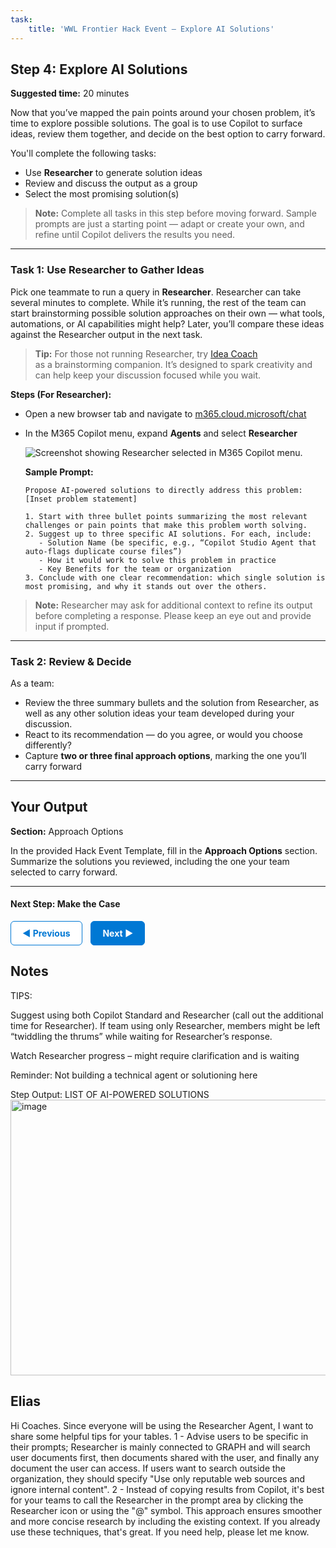 ```yaml
---
task:
    title: 'WWL Frontier Hack Event – Explore AI Solutions'
---
```


## Step 4: Explore AI Solutions  

**Suggested time:** 20 minutes  

Now that you’ve mapped the pain points around your chosen problem, it’s time to explore possible solutions. The goal is to use Copilot to surface ideas, review them together, and decide on the best option to carry forward.  

You'll complete the following tasks:  

- Use **Researcher** to generate solution ideas  
- Review and discuss the output as a group  
- Select the most promising solution(s)

> **Note:** Complete all tasks in this step before moving forward. Sample prompts are just a starting point — adapt or create your own, and refine until Copilot delivers the results you need.

---

### Task 1: Use Researcher to Gather Ideas  

Pick one teammate to run a query in **Researcher**. Researcher can take several minutes to complete. While it’s running, the rest of the team can start brainstorming possible solution approaches on their own — what tools, automations, or AI capabilities might help? Later, you’ll compare these ideas against the Researcher output in the next task.

> **Tip:** For those not running Researcher, try <a href="https://m365.cloud.microsoft/chat/?titleId=P_be483bea-dc19-b6ae-1d69-fde1f2c7b661" target="_blank">Idea Coach</a><br> as a brainstorming companion. It’s designed to spark creativity and can help keep your discussion focused while you wait.

**Steps (For Researcher):**

- Open a new browser tab and navigate to <a href="https://m365.cloud.microsoft/chat" target="_blank">m365.cloud.microsoft/chat</a>
- In the M365 Copilot menu, expand **Agents** and select **Researcher**  

    ![Screenshot showing Researcher selected in M365 Copilot menu.](../Labs/Media/researcher.png)  

    **Sample Prompt:**  

    ```text
    Propose AI-powered solutions to directly address this problem: [Inset problem statement]
     
    1. Start with three bullet points summarizing the most relevant challenges or pain points that make this problem worth solving.  
    2. Suggest up to three specific AI solutions. For each, include:  
       - Solution Name (be specific, e.g., “Copilot Studio Agent that auto-flags duplicate course files”)  
       - How it would work to solve this problem in practice  
       - Key Benefits for the team or organization  
    3. Conclude with one clear recommendation: which single solution is most promising, and why it stands out over the others.  
    ```  

> **Note:** Researcher may ask for additional context to refine its output before completing a response. Please keep an eye out and provide input if prompted.

---

### Task 2: Review & Decide  

As a team:  

- Review the three summary bullets and the solution from Researcher, as well as any other solution ideas your team developed during your discussion. 
- React to its recommendation — do you agree, or would you choose differently?  
- Capture **two or three final approach options**, marking the one you’ll carry forward  

---

## Your Output  

**Section:** Approach Options  

In the provided Hack Event Template, fill in the **Approach Options** section. Summarize the solutions you reviewed, including the one your team selected to carry forward.  

---

#### Next Step: Make the Case

<a href="https://microsoftlearning.github.io/Frontier-Hack-Event/Instructions/Labs/3-break-down-the-problem.html" 
   style="display:inline-block; padding:10px 18px; border:1px solid #0078D4; border-radius:6px; 
          background-color:#ffffff; color:#0078D4; font-weight:bold; text-decoration:none;">
   &#x25C0; Previous
</a>
<a href="https://microsoftlearning.github.io/Frontier-Hack-Event/Instructions/Labs/5-make-the-case.html" 
   style="display:inline-block; padding:10px 18px; border:1px solid #0078D4; border-radius:6px; 
          background-color:#0078D4; color:#ffffff; font-weight:bold; text-decoration:none; margin-left:10px;">
   Next &#x25B6;
</a>

## Notes
TIPS:

Suggest using both Copilot Standard and Researcher (call out the additional time for Researcher). If team using only Researcher, members might be left “twiddling the thrums” while waiting for Researcher’s response.

Watch Researcher progress – might require clarification and is waiting

Reminder: Not building a technical agent or solutioning here

Step Output: LIST OF AI-POWERED SOLUTIONS
<img width="3543" height="441" alt="image" src="https://github.com/user-attachments/assets/a97ca80c-de75-472c-add8-0f34da54829a" />

## Elias

Hi Coaches. Since everyone will be using the Researcher Agent, I want to share some helpful tips for your tables. 
1 - Advise users to be specific in their prompts; Researcher is mainly connected to GRAPH and will search user documents first, then documents shared with the user, and finally any document the user can access. If users want to search outside the organization, they should specify "Use only reputable web sources and ignore internal content". 
2 - Instead of copying results from Copilot, it's best for your teams to call the Researcher in the prompt area by clicking the Researcher icon or using the "@" symbol. This approach ensures smoother and more concise research by including the existing context. If you already use these techniques, that's great. If you need help, please let me know.


